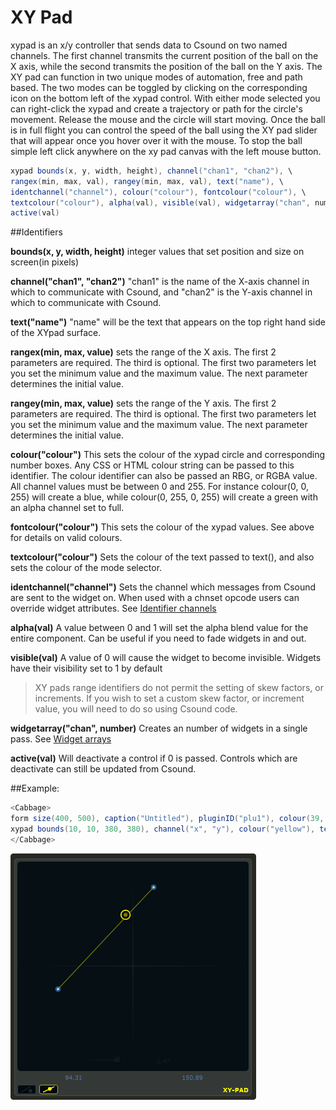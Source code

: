 # XY Pad

xypad is an x/y controller that sends data to Csound on two named channels. The first channel transmits the current position of the ball on the X axis, while the second transmits the position of the ball on the Y axis. The XY pad can function in two unique modes of automation, free and path based. The two modes can be toggled by clicking on the corresponding icon on the bottom left of the xypad control. With either mode selected you can right-click the xypad and create a trajectory or path for the circle's movement. Release the mouse and the circle will start moving. Once the ball is in full flight you can control the speed of the ball using the XY pad slider that will appear once you hover over it with the mouse. To stop the ball simple left click anywhere on the xy pad canvas with the left mouse button. 


```csharp
xypad bounds(x, y, width, height), channel("chan1", "chan2"), \
rangex(min, max, val), rangey(min, max, val), text("name"), \
identchannel("channel"), colour("colour"), fontcolour("colour"), \
textcolour("colour"), alpha(val), visible(val), widgetarray("chan", number) \
active(val)
```
<!--(End of syntax)/-->

##Identifiers

**bounds(x, y, width, height)** integer values that set position and size on screen(in pixels)

**channel("chan1", "chan2")** "chan1" is the name of the X-axis channel in which to communicate with Csound, and "chan2" is the Y-axis channel in which to communicate with Csound.

**text("name")** "name" will be the text that appears on the top right hand side of the XYpad surface.  

**rangex(min, max, value)** sets the range of the X axis. The first 2 parameters are required. The third is optional. The first two parameters let you set the minimum value and the maximum value. The next parameter determines the initial value. 

**rangey(min, max, value)** sets the range of the Y axis. The first 2 parameters are required. The third is optional. The first two parameters let you set the minimum value and the maximum value. The next parameter determines the initial value. 

**colour("colour")** This sets the colour of the xypad circle and corresponding number boxes. Any CSS or HTML colour string can be passed to this identifier. The colour identifier can also be passed an RBG, or RGBA value. All channel values must be between 0 and 255. For instance colour(0, 0, 255) will create a blue, while colour(0, 255, 0, 255) will create a green with an alpha channel set to full.  

**fontcolour("colour")** This sets the colour of the xypad values. See above for details on valid colours.

**textcolour("colour")** Sets the colour of the text passed to text(), and also sets the colour of the mode selector.

**identchannel("channel")** Sets the channel which messages from Csound are sent to the widget on. When used with a chnset opcode users can override widget attributes. See [Identifier channels](./identchannels.md) 

**alpha(val)** A value between 0 and 1 will set the alpha blend value for the entire component. Can be useful if you need to fade widgets in and out. 

**visible(val)** A value of 0 will cause the widget to become invisible. Widgets have their visibility set to 1 by default

> XY pads range identifiers do not permit the setting of skew factors, or increments. If you wish to set a custom skew factor, or increment value, you will need to do so using Csound code.  

**widgetarray("chan", number)** Creates an number of widgets in a single pass. See [Widget arrays](./widget_arrays.md) 

**active(val)** Will deactivate a control if 0 is passed. Controls which are deactivate can still be updated from Csound.

<!--(End of identifiers)/-->

##Example:

```csharp
<Cabbage>
form size(400, 500), caption("Untitled"), pluginID("plu1"), colour(39, 40, 34)
xypad bounds(10, 10, 380, 380), channel("x", "y"), colour("yellow"), textcolour("yellow"), text("XY-PAD")
</Cabbage>
```

![](images/xypadExample.png)